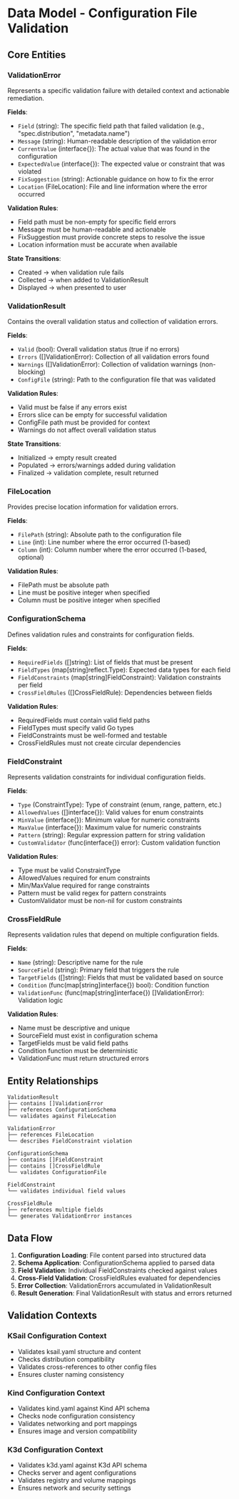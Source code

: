 # Data Model - Configuration File Validation

## Core Entities

### ValidationError

Represents a specific validation failure with detailed context and actionable remediation.

**Fields**:
- `Field` (string): The specific field path that failed validation (e.g., "spec.distribution", "metadata.name")
- `Message` (string): Human-readable description of the validation error
- `CurrentValue` (interface{}): The actual value that was found in the configuration
- `ExpectedValue` (interface{}): The expected value or constraint that was violated
- `FixSuggestion` (string): Actionable guidance on how to fix the error
- `Location` (FileLocation): File and line information where the error occurred

**Validation Rules**:
- Field path must be non-empty for specific field errors
- Message must be human-readable and actionable
- FixSuggestion must provide concrete steps to resolve the issue
- Location information must be accurate when available

**State Transitions**:
- Created → when validation rule fails
- Collected → when added to ValidationResult
- Displayed → when presented to user

### ValidationResult

Contains the overall validation status and collection of validation errors.

**Fields**:
- `Valid` (bool): Overall validation status (true if no errors)
- `Errors` ([]ValidationError): Collection of all validation errors found
- `Warnings` ([]ValidationError): Collection of validation warnings (non-blocking)
- `ConfigFile` (string): Path to the configuration file that was validated

**Validation Rules**:
- Valid must be false if any errors exist
- Errors slice can be empty for successful validation
- ConfigFile path must be provided for context
- Warnings do not affect overall validation status

**State Transitions**:
- Initialized → empty result created
- Populated → errors/warnings added during validation
- Finalized → validation complete, result returned

### FileLocation

Provides precise location information for validation errors.

**Fields**:
- `FilePath` (string): Absolute path to the configuration file
- `Line` (int): Line number where the error occurred (1-based)
- `Column` (int): Column number where the error occurred (1-based, optional)

**Validation Rules**:
- FilePath must be absolute path
- Line must be positive integer when specified
- Column must be positive integer when specified

### ConfigurationSchema

Defines validation rules and constraints for configuration fields.

**Fields**:
- `RequiredFields` ([]string): List of fields that must be present
- `FieldTypes` (map[string]reflect.Type): Expected data types for each field
- `FieldConstraints` (map[string]FieldConstraint): Validation constraints per field
- `CrossFieldRules` ([]CrossFieldRule): Dependencies between fields

**Validation Rules**:
- RequiredFields must contain valid field paths
- FieldTypes must specify valid Go types
- FieldConstraints must be well-formed and testable
- CrossFieldRules must not create circular dependencies

### FieldConstraint

Represents validation constraints for individual configuration fields.

**Fields**:
- `Type` (ConstraintType): Type of constraint (enum, range, pattern, etc.)
- `AllowedValues` ([]interface{}): Valid values for enum constraints
- `MinValue` (interface{}): Minimum value for numeric constraints
- `MaxValue` (interface{}): Maximum value for numeric constraints
- `Pattern` (string): Regular expression pattern for string validation
- `CustomValidator` (func(interface{}) error): Custom validation function

**Validation Rules**:
- Type must be valid ConstraintType
- AllowedValues required for enum constraints
- Min/MaxValue required for range constraints
- Pattern must be valid regex for pattern constraints
- CustomValidator must be non-nil for custom constraints

### CrossFieldRule

Represents validation rules that depend on multiple configuration fields.

**Fields**:
- `Name` (string): Descriptive name for the rule
- `SourceField` (string): Primary field that triggers the rule
- `TargetFields` ([]string): Fields that must be validated based on source
- `Condition` (func(map[string]interface{}) bool): Condition function
- `ValidationFunc` (func(map[string]interface{}) []ValidationError): Validation logic

**Validation Rules**:
- Name must be descriptive and unique
- SourceField must exist in configuration schema
- TargetFields must be valid field paths
- Condition function must be deterministic
- ValidationFunc must return structured errors

## Entity Relationships

```
ValidationResult
├── contains []ValidationError
├── references ConfigurationSchema
└── validates against FileLocation

ValidationError
├── references FileLocation
└── describes FieldConstraint violation

ConfigurationSchema
├── contains []FieldConstraint
├── contains []CrossFieldRule
└── validates ConfigurationFile

FieldConstraint
└── validates individual field values

CrossFieldRule
├── references multiple fields
└── generates ValidationError instances
```

## Data Flow

1. **Configuration Loading**: File content parsed into structured data
2. **Schema Application**: ConfigurationSchema applied to parsed data
3. **Field Validation**: Individual FieldConstraints checked against values
4. **Cross-Field Validation**: CrossFieldRules evaluated for dependencies
5. **Error Collection**: ValidationErrors accumulated in ValidationResult
6. **Result Generation**: Final ValidationResult with status and errors returned

## Validation Contexts

### KSail Configuration Context
- Validates ksail.yaml structure and content
- Checks distribution compatibility
- Validates cross-references to other config files
- Ensures cluster naming consistency

### Kind Configuration Context
- Validates kind.yaml against Kind API schema
- Checks node configuration consistency
- Validates networking and port mappings
- Ensures image and version compatibility

### K3d Configuration Context
- Validates k3d.yaml against K3d API schema
- Checks server and agent configurations
- Validates registry and volume mappings
- Ensures network and security settings
